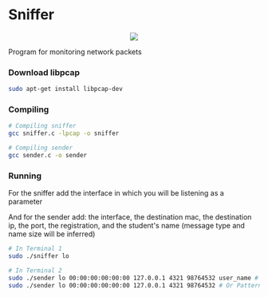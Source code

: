 # Sniffer
<p align="center"><img src="https://media.giphy.com/media/9XZyr2dtPQDEY4dviP/giphy.gif" /></p>

Program for monitoring network packets

### Download libpcap

```sh
sudo apt-get install libpcap-dev
```

### Compiling

```sh
# Compiling sniffer
gcc sniffer.c -lpcap -o sniffer

# Compiling sender
gcc sender.c -o sender
```

### Running

For the sniffer add the interface in which you will be listening as a parameter

And for the sender add: the interface, the destination mac, the destination ip, the port, the registration, and the student's name (message type and name size will be inferred)

```sh
# In Terminal 1 
sudo ./sniffer lo

# In Terminal 2
sudo ./sender lo 00:00:00:00:00:00 127.0.0.1 4321 98764532 user_name # Pattern with menssage type 1
sudo ./sender lo 00:00:00:00:00:00 127.0.0.1 4321 98764532 # Or Pattern with menssage type 2
```
<!-- # Tipo 1
gcc test.c -o test && ./test lo 50:3e:aa:5c:7a:dc 127.0.0.1 4321 98764532 barbalho12
# Tipo 2
gcc test.c -o test && ./test lo 50:3e:aa:5c:7a:dc 127.0.0.1 4321 98764532 -->


<!-- 	
gcc sniffer.c -lpcap -o sniffer && sudo ./sniffer lo
gcc send2.c -o send2 && sudo ./send2
gcc send1.c -o send1 && sudo ./send1 
-->

<!-- https://www.binarytides.com/packet-sniffer-code-c-linux/ -->
